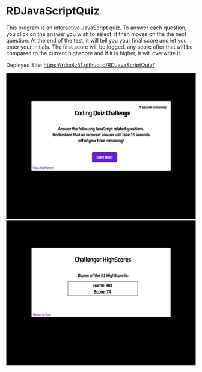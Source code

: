 # RDJavaScriptQuiz

This program is an interactive JavaScript quiz. To answer each question, you click on the answer you wish to select, it then moves on the the next question. 
At the end of the test, it will tell you your final score and let you enter your initials. The first score will be logged. any score after that will be compared to the current highscore and if it is higher, it will overwrite it. 

Deployed Site: https://rdoolz51.github.io/RDJavaScriptQuiz/

<img src = "./assets/images/projectSS1.jpg">
<img src = "./assets/images/projectSS2.jpg">

